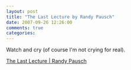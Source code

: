 ```yaml
---
layout: post
title: "The Last Lecture by Randy Pausch"
date: 2007-09-26 12:26:00
comments: true
categories: 
---
```


<p>Watch and cry (of course I'm not crying for real).</p>

<p><a title="The Last Lecture by Randy Pausch" href="http://link.brightcove.com/services/link/bcpid452319854/bctid1199157902" title="http://link.brightcove.com/services/link/bcpid452319854/bctid1199157902">The Last Lecture | Randy Pausch</a></p>